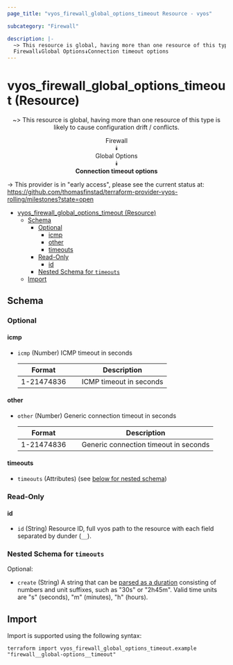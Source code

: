 ```yaml
---
page_title: "vyos_firewall_global_options_timeout Resource - vyos"

subcategory: "Firewall"

description: |-
  ~> This resource is global, having more than one resource of this type is likely to cause configuration drift / conflicts.
  Firewall⯯Global Options⯯Connection timeout options
---
```


# vyos_firewall_global_options_timeout (Resource)
<center>

~> This resource is global, having more than one resource of this type is likely to cause configuration drift / conflicts.

Firewall  
⯯  
Global Options  
⯯  
**Connection timeout options**


</center>

-> This provider is in "early access", please see the current status at: https://github.com/thomasfinstad/terraform-provider-vyos-rolling/milestones?state=open

<!--TOC-->

- [vyos_firewall_global_options_timeout (Resource)](#vyos_firewall_global_options_timeout-resource)
  - [Schema](#schema)
    - [Optional](#optional)
      - [icmp](#icmp)
      - [other](#other)
      - [timeouts](#timeouts)
    - [Read-Only](#read-only)
      - [id](#id)
    - [Nested Schema for `timeouts`](#nested-schema-for-timeouts)
  - [Import](#import)

<!--TOC-->

<!-- schema generated by tfplugindocs -->
## Schema

### Optional

#### icmp
- `icmp` (Number) ICMP timeout in seconds

    |  Format      &emsp;|  Description              |
    |--------------|---------------------------|
    |  1-21474836  &emsp;|  ICMP timeout in seconds  |
#### other
- `other` (Number) Generic connection timeout in seconds

    |  Format      &emsp;|  Description                            |
    |--------------|-----------------------------------------|
    |  1-21474836  &emsp;|  Generic connection timeout in seconds  |
#### timeouts
- `timeouts` (Attributes) (see [below for nested schema](#nestedatt--timeouts))

### Read-Only

#### id
- `id` (String) Resource ID, full vyos path to the resource with each field separated by dunder (`__`).

<a id="nestedatt--timeouts"></a>
### Nested Schema for `timeouts`

Optional:

- `create` (String) A string that can be [parsed as a duration](https://pkg.go.dev/time#ParseDuration) consisting of numbers and unit suffixes, such as &#34;30s&#34; or &#34;2h45m&#34;. Valid time units are &#34;s&#34; (seconds), &#34;m&#34; (minutes), &#34;h&#34; (hours).

## Import

Import is supported using the following syntax:

```shell
terraform import vyos_firewall_global_options_timeout.example "firewall__global-options__timeout"
```
